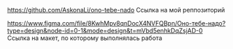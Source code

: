 https://github.com/AskonaLi/ono-tebe-nado  Ссылка на мой реппозиторий

https://www.figma.com/file/8KwhMpv8qnDocX4NVFQBpn/Оно-тебе-надо?type=design&node-id=0-1&mode=design&t=mVbd5enhkDqZsjAD-0  Ссылка на макет, по которому выполнялась работа